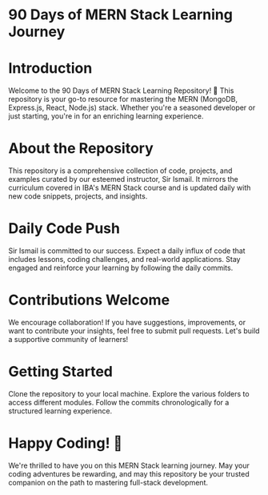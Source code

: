 # 90 Days of MERN Stack Learning Journey

# Introduction

Welcome to the 90 Days of MERN Stack Learning Repository! 🚀 This repository is your go-to resource for mastering the MERN (MongoDB, Express.js, React, Node.js) stack. Whether you're a seasoned developer or just starting, you're in for an enriching learning experience.

# About the Repository

This repository is a comprehensive collection of code, projects, and examples curated by our esteemed instructor, Sir Ismail. It mirrors the curriculum covered in IBA's MERN Stack course and is updated daily with new code snippets, projects, and insights.

# Daily Code Push

Sir Ismail is committed to our success. Expect a daily influx of code that includes lessons, coding challenges, and real-world applications. Stay engaged and reinforce your learning by following the daily commits.

# Contributions Welcome

We encourage collaboration! If you have suggestions, improvements, or want to contribute your insights, feel free to submit pull requests. Let's build a supportive community of learners!

# Getting Started

Clone the repository to your local machine.
Explore the various folders to access different modules.
Follow the commits chronologically for a structured learning experience.

# Happy Coding! 🚀

We're thrilled to have you on this MERN Stack learning journey. May your coding adventures be rewarding, and may this repository be your trusted companion on the path to mastering full-stack development.
